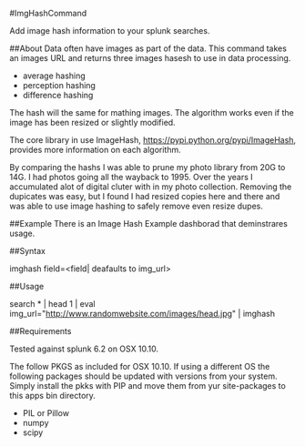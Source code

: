 #ImgHashCommand

Add image hash information to your splunk searches.

##About
Data often have images as part of the data.  This command takes an images URL
and returns three images hasesh to use in data processing. 

* average hashing 
* perception hashing 
* difference hashing 

The hash will the same for mathing images.  The algorithm works even if the
image has been resized or slightly modified.

The core library in use ImageHash, https://pypi.python.org/pypi/ImageHash,
provides more information on each algorithm.

By comparing the hashs I was able to prune  my photo library from 20G to 14G. I
had photos going all the wayback to 1995.  Over the years I accumulated alot of
digital cluter with in my photo collection. Removing the dupicates was easy,
but I found I had resized copies here and there and was able to use image
hashing to safely remove even resize dupes. 


##Example
There is an Image Hash Example dashborad that deminstrares usage. 

##Syntax

imghash field=&lt;field| deafaults to img_url&gt;

##Usage

search * | head 1 | eval img_url="http://www.randomwebsite.com/images/head.jpg" | imghash

##Requirements

Tested against splunk 6.2 on OSX 10.10.

The follow PKGS as included for  OSX 10.10.  If using a different OS the
following packages should be updated with versions from your system.  Simply
install the pkks with PIP and move them from yur site-packages to this apps bin
directory.

* PIL or Pillow
* numpy
* scipy


